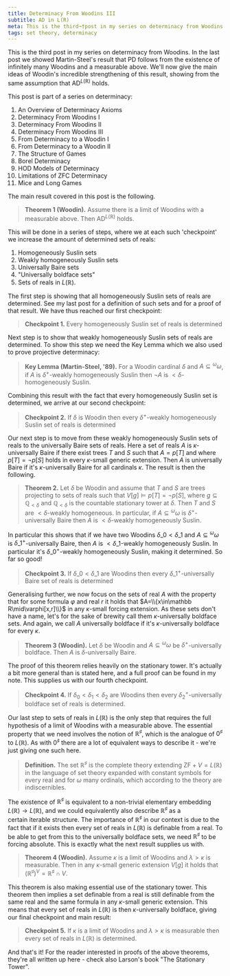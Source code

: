 ```yaml
---
title: Determinacy From Woodins III
subtitle: AD in L(R)
meta: This is the third¬†post in my series on determinacy from Woodins. In the last post we showed Martin-Steel's result that PD follows from the existence of infinitely many Woodins and a measurable above. We'll now give the main ideas of Woodin's incredible strengthening of this result, showing from the same assumption that AD^L(R) holds.
tags: set theory, determinacy
---
```


This is the third post in my series on determinacy from Woodins. In the last post we
showed Martin-Steel's result that $\textsf{PD}$ follows from the existence of
infinitely many Woodins and a measurable above. We'll now give the main ideas of
Woodin's incredible strengthening of this result, showing from the same assumption that
$\textsf{AD}^{L(\mathbb R)}$ holds.

This post is part of a series on determinacy:

1. <router-link to="/posts/2017-01-11-an-overview-of-determinacy-axioms">An Overview of
   Determinacy Axioms</router-link>
2. <router-link to="/posts/2017-01-25-determinacy-from-woodins-i">Determinacy From
   Woodins I</router-link>
3. <router-link to="/posts/2017-02-08-determinacy-from-woodins-ii">Determinacy From
   Woodins II</router-link>
4. Determinacy From Woodins III
5. <router-link to="/posts/2017-04-05-from-determinacy-to-a-woodin-i">From Determinacy
   to a Woodin I</router-link>
6. <router-link to="/posts/2017-05-10-from-determinacy-to-a-woodin-ii">From Determinacy
   to a Woodin II</router-link>
7. <router-link to="/posts/2017-05-24-the-structure-of-games">The Structure of
   Games</router-link>
8. <router-link to="/posts/2017-06-07-borel-determinacy">Borel
   Determinacy</router-link>
9. <router-link to="/posts/2017-06-21-hod-models-of-determinacy">HOD Models of
   Determinacy</router-link>
10. <router-link to="/posts/2017-07-14-limitations-of-zfc-determinacy">Limitations of
   ZFC Determinacy</router-link>
11. <router-link to="/posts/2018-08-02-mice-and-long-games">Mice and Long
    Games</router-link>

The main result covered in this post is the following.

> **Theorem 1 (Woodin).** Assume there is a limit of Woodins with a measurable above.
> Then $\textsf{AD}^{L(\mathbb R)}$ holds.

This will be done in a series of steps, where we at each such 'checkpoint' we increase
the amount of determined sets of reals:

1. Homogeneously Suslin sets
2. Weakly homogeneously Suslin sets
3. Universally Baire sets
4. "Universally boldface sets"
5. Sets of reals in $L(\mathbb R)$.

The first step is showing that all homogeneously Suslin sets of reals are determined.
See my last post for a definition of such sets and for a proof of that result. We have
thus reached our first checkpoint:

> **Checkpoint 1.** Every homogeneously Suslin set of reals is determined

Next step is to show that weakly homogeneously Suslin sets of reals are determined. To
show this step we need the Key Lemma which we also used to prove projective
determinacy:

> **Key Lemma (Martin-Steel, '89).** For a Woodin cardinal $\delta$ and
> $A\subseteq{^\omega\omega}$, if $A$ is $\delta^+$-weakly homogeneously Suslin then
> $\lnot A$ is $<\delta$-homogeneously Suslin.

Combining this result with the fact that every homogeneously Suslin set is determined,
we arrive at our second checkpoint:

> **Checkpoint 2.** If $\delta$ is Woodin then every $\delta^+$-weakly homogeneously
> Suslin set of reals is determined

Our next step is to move from these weakly homogeneously Suslin sets of reals to
the universally Baire sets of reals. Here a set of reals $A$ is $\kappa$-universally
Baire if there exist trees $T$ and $S$ such that $A=p[T]$ and where $p[T]=\lnot p[S]$
holds in every $\kappa$-small generic extension. Then $A$ is universally Baire if it's
$\kappa$-universally Baire for all cardinals $\kappa$. The result is then the
following.

> **Theorem 2.** Let $\delta$ be Woodin and assume that $T$ and $S$ are trees projecting
> to sets of reals such that $V[g]\models p[T]=\lnot p[S]$, where $g\subseteq\mathbb
> Q_{<\delta}$ and $\mathbb Q_{<\delta}$ is the countable stationary tower at $\delta$.
> Then $T$ and $S$ are $<\delta$-weakly homogeneous. In particular, if
> $A\subseteq{^\omega\omega}$ is $\delta^+$-universally Baire then $A$ is
> $<\delta$-weakly homogeneously Suslin.

In particular this shows that if we have two Woodins $\delta\_0<\delta\_1$ and
$A\subseteq{^\omega\omega}$ is $\delta\_1^+$-universally Baire, then $A$ is
$<\delta\_1$-weakly homogeneously Suslin. In particular it's $\delta\_0^+$-weakly
homogeneously Suslin, making it determined. So far so good!

> **Checkpoint 3.** If $\delta\_0<\delta\_1$ are Woodins then every
> $\delta\_1^+$-universally Baire set of reals is determined

Generalising further, we now focus on the sets of real $A$ with the property that for
some formula $\varphi$ and real $r$ it holds that $A=\\{x\in\mathbb
R\mid\varphi[x,r]\\}$ in any $\kappa$-small forcing extension. As these sets don't have
a name, let's for the sake of brewity call them $\kappa$-universally boldface sets. And
again, we call $A$ universally boldface if it's $\kappa$-universally boldface for every
$\kappa$.

> **Theorem 3 (Woodin).** Let $\delta$ be Woodin and $A\subseteq{^\omega\omega}$ be
> $\delta^+$-universally boldface. Then $A$ is $\delta$-universally Baire.

The proof of this theorem relies heavily on the stationary tower. It's actually a bit
more general than is stated here, and a full proof can be found in my note. This
supplies us with our fourth checkpoint.

> **Checkpoint 4.** If $\delta_0<\delta_1<\delta_2$ are Woodins then every
> $\delta_2^+$-universally boldface set of reals is determined.

Our last step to sets of reals in $L(\mathbb R)$ is the only step that requires the
full hypothesis of a limit of Woodins with a measurable above. The essential property
that we need involves the notion of $\mathbb R^\sharp$, which is the analogue of
$0^\sharp$ to $L(\mathbb R)$. As with $0^\sharp$ there are a lot of equivalent ways to
describe it - we're just giving one such here.

> **Definition.** The set $\mathbb R^\sharp$ is the complete theory extending
> $\mathsf{ZF}+V=L(\mathbb R)$ in the language of set theory expanded with constant
> symbols for every real and for $\omega$ many ordinals, which according to the theory
> are indiscernibles.

The existence of $\mathbb R^\sharp$ is equivalent to a non-trivial elementary embedding
$L(\mathbb R)\to L(\mathbb R)$, and we could equivalently also describe $\mathbb
R^\sharp$ as a certain iterable structure. The importance of $\mathbb R^\sharp$ in our
context is due to the fact that if it exists then every set of reals in $L(\mathbb R)$
is definable from a real. To be able to get from this to the universally boldface sets,
we need $\mathbb R^\sharp$ to be forcing absolute. This is exactly what the next result
supplies us with.

> **Theorem 4 (Woodin).** Assume $\kappa$ is a limit of Woodins and $\lambda>\kappa$ is
> measurable. Then in any $\kappa$-small generic extension $V[g]$ it holds that
> $(\mathbb R^\sharp)^V=\mathbb R^\sharp\cap V$.

This theorem is also making essential use of the stationary tower. This theorem then
implies a set definable from a real is still definable from the same real and the same
formula in any $\kappa$-small generic extension. This means that every set of reals in
$L(\mathbb R)$ is then $\kappa$-universally boldface, giving our final checkpoint and
main result:

> **Checkpoint 5.** If $\kappa$ is a limit of Woodins and $\lambda>\kappa$ is
> measurable then every set of reals in $L(\mathbb R)$ is determined.

And that's it! For the reader interested in proofs of the above theorems, they're all
written up here - check also Larson's book "The Stationary Tower".

